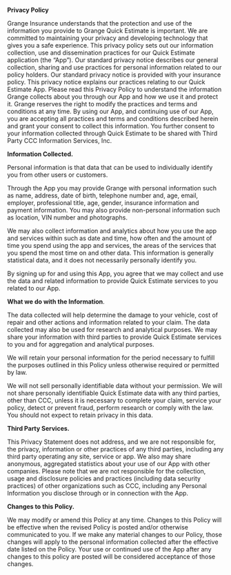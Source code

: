 **Privacy Policy**

Grange Insurance understands that the protection and use of the information you provide to Grange Quick Estimate is important. We are
committed to maintaining your privacy and developing technology that gives you a safe experience. This privacy policy sets out our
information collection, use and dissemination practices for our Quick Estimate application (the “App”). Our standard privacy notice
describes our general collection, sharing and use practices for personal information related to our policy holders. Our standard privacy
notice is provided with your insurance policy. This privacy notice explains our practices relating to our Quick Estimate App. Please
read this Privacy Policy to understand the information Grange collects about you through our App and how we use it and protect it.
Grange reserves the right to modify the practices and terms and conditions at any time. By using our App, and continuing use of our
App, you are accepting all practices and terms and conditions described herein and grant your consent to collect this information. You
further consent to your information collected through Quick Estimate to be shared with Third Party CCC Information Services, Inc.

**Information Collected.**

Personal information is that data that can be used to individually identify you from other users or customers.

Through the App you may provide Grange with personal information such as name, address, date of birth, telephone number and, age,
email, employer, professional title, age, gender, insurance information and payment information. You may also provide non-personal
information such as location, VIN number and photographs.

We may also collect information and analytics about how you use the app and services within such as date and time, how often and the
amount of time you spend using the app and services, the areas of the services that you spend the most time on and other data. This
information is generally statistical data, and it does not necessarily personally identify you.

By signing up for and using this App, you agree that we may collect and use the data and related information to provide Quick Estimate
services to you related to our App.

**What we do with the Information**.

The data collected will help determine the damage to your vehicle, cost of repair and other actions and information related to your claim.
The data collected may also be used for research and analytical purposes. We may share your information with third parties to provide
Quick Estimate services to you and for aggregation and analytical purposes.

We will retain your personal information for the period necessary to fulfill the purposes outlined in this Policy unless otherwise required
or permitted by law.

We will not sell personally identifiable data without your permission. We will not share personally identifiable Quick Estimate data with
any third parties, other than CCC, unless it is necessary to complete your claim, service your policy, detect or prevent fraud, perform
research or comply with the law. You should not expect to retain privacy in this data.

**Third Party Services.**

This Privacy Statement does not address, and we are not responsible for, the privacy, information or other practices of any third parties,
including any third party operating any site, service or app. We also may share anonymous, aggregated statistics about your use of our
App with other companies. Please note that we are not responsible for the collection, usage and disclosure policies and practices
(including data security practices) of other organizations such as CCC, including any Personal Information you disclose through or in
connection with the App.

**Changes to this Policy.**

We may modify or amend this Policy at any time. Changes to this Policy will be effective when the revised Policy is posted and/or
otherwise communicated to you. If we make any material changes to our Policy, those changes will apply to the personal information
collected after the effective date listed on the Policy. Your use or continued use of the App after any changes to this policy are posted
will be considered acceptance of those changes.


